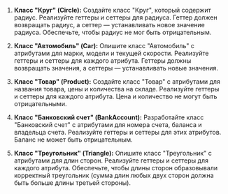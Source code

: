 1. **Класс "Круг" (Circle):**
   Создайте класс "Круг", который содержит радиус. Реализуйте геттеры и сеттеры для радиуса. Геттер должен возвращать радиус, а сеттер — устанавливать новое значение радиуса. Обеспечьте, чтобы радиус не мог быть отрицательным.

2. **Класс "Автомобиль" (Car):**
   Опишите класс "Автомобиль" с атрибутами для марки, модели и текущей скорости. Реализуйте геттеры и сеттеры для каждого атрибута. Геттеры должны возвращать значения, а сеттеры — устанавливать новые значения.

3. **Класс "Товар" (Product):**
   Создайте класс "Товар" с атрибутами для названия товара, цены и количества на складе. Реализуйте геттеры и сеттеры для каждого атрибута. Цена и количество не могут быть отрицательными.

4. **Класс "Банковский счет" (BankAccount):**
   Разработайте класс "Банковский счет" с атрибутами для номера счета, баланса и владельца счета. Реализуйте геттеры и сеттеры для этих атрибутов. Баланс не может быть отрицательным.

5. **Класс "Треугольник" (Triangle):**
    Опишите класс "Треугольник" с атрибутами для длин сторон. Реализуйте геттеры и сеттеры для каждого атрибута. Обеспечьте, чтобы длины сторон образовывали корректный треугольник (сумма длин любых двух сторон должна быть больше длины третьей стороны).